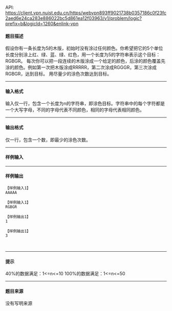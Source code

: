 API: https://client.vpn.nuist.edu.cn/https/webvpn893ff9021738b0357186c0f23fc2aed6e24ca283e886022bc5d861ea12f03963/v1/problem/logic?prefix=b&logicId=1260&enlink-vpn

#### 题目描述

假设你有一条长度为5的木版，初始时没有涂过任何颜色。你希望把它的5个单位长度分别涂上红、绿、蓝、绿、红色，用一个长度为5的字符串表示这个目标：RGBGR。 每次你可以把一段连续的木版涂成一个给定的颜色，后涂的颜色覆盖先涂的颜色。例如第一次把木版涂成RRRRR，第二次涂成RGGGR，第三次涂成RGBGR，达到目标。 用尽量少的涂色次数达到目标。

---

#### 输入格式

输入仅一行，包含一个长度为n的字符串，即涂色目标。字符串中的每个字符都是一个大写字母，不同的字母代表不同颜色，相同的字母代表相同颜色。

---

#### 输出格式

仅一行，包含一个数，即最少的涂色次数。

---

#### 样例输入

---

#### 样例输出
```
【样例输入1】
AAAAA

【样例输入1】
RGBGR

【样例输出1】
1

【样例输出1】
3



```

---

#### 提示

40%的数据满足：1<=n<=10 100%的数据满足：1<=n<=50

---

#### 题目来源

没有写明来源